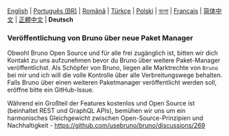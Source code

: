 [English](/publishing.md) | [Português (BR)](docs/publishing/publishing_pt_br.md) | [Română](docs/publishing/publishing_ro.md) | [Türkçe](/docs/publishing/publishing_tr.md) | [Polski](docs/publishing/publishing_pl.md) | [বাংলা](docs/publishing/publishing_bn.md) | [Français](docs/publishing/publishing_fr.md) | [简体中文](docs/publishing/publishing_cn.md) | [正體中文](docs/publishing/publishing_zhtw.md) | **Deutsch**

### Veröffentlichung von Bruno über neue Paket Manager

Obwohl Bruno Open Source und für alle frei zugänglich ist, bitten wir dich Kontakt zu uns aufzunehmen bevor du Bruno über weitere Paket-Manager veröffentlichst.
Als Schöpfer von Bruno, liegen alle Marktrechte von `Bruno` bei mir und ich will die volle Kontrolle über alle Verbreitungswege behalten.
Falls Bruno über einen weiteren Paketmanager veröffentlicht werden soll, eröffne bitte ein GitHub-Issue.

Während ein Großteil der Features kostenlos und Open Source ist (beinhaltet REST und GraphQL APIs),
bemühen wir uns um ein harmonisches Gleichgewicht zwischen Open-Source-Prinzipien und Nachhaltigkeit - https://github.com/usebruno/bruno/discussions/269
